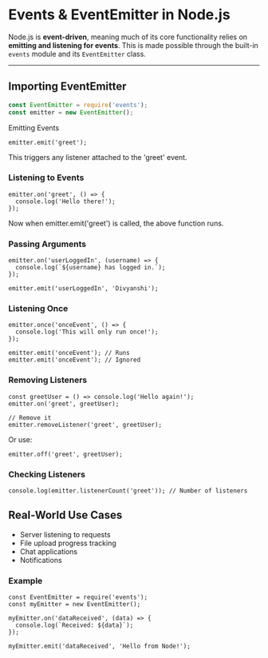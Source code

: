 # Events & EventEmitter in Node.js

Node.js is **event-driven**, meaning much of its core functionality relies on **emitting and listening for events**. This is made possible through the built-in `events` module and its `EventEmitter` class.

---

## Importing EventEmitter

```js
const EventEmitter = require('events');
const emitter = new EventEmitter();
```
Emitting Events
```
emitter.emit('greet');
```
This triggers any listener attached to the 'greet' event.

### Listening to Events
```
emitter.on('greet', () => {
  console.log('Hello there!');
});
```
Now when emitter.emit('greet') is called, the above function runs.

### Passing Arguments
```
emitter.on('userLoggedIn', (username) => {
  console.log(`${username} has logged in.`);
});

emitter.emit('userLoggedIn', 'Divyanshi');
```
### Listening Once
```
emitter.once('onceEvent', () => {
  console.log('This will only run once!');
});

emitter.emit('onceEvent'); // Runs
emitter.emit('onceEvent'); // Ignored
```
### Removing Listeners
```
const greetUser = () => console.log('Hello again!');
emitter.on('greet', greetUser);

// Remove it
emitter.removeListener('greet', greetUser);
```
Or use:
```
emitter.off('greet', greetUser);
```
### Checking Listeners
```
console.log(emitter.listenerCount('greet')); // Number of listeners
```
## Real-World Use Cases

- Server listening to requests
- File upload progress tracking
- Chat applications
- Notifications

### Example
```
const EventEmitter = require('events');
const myEmitter = new EventEmitter();

myEmitter.on('dataReceived', (data) => {
  console.log(`Received: ${data}`);
});

myEmitter.emit('dataReceived', 'Hello from Node!');
```
